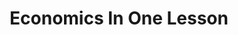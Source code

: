 ---
layout: page-books
title: Economics In One Lesson
subtitle: 
essential: true
categories: ['economics']
authors: ['Henry Hazlitt']
authors_twitter: 
excerpt: Henry Hazlitt wrote this book following his stint at the New York Times as an editorialist. His hope was to reduce the whole teaching of economics to a few principles and explain them in ways that people would never forget.
resource_url: https://mises.org/library/economics-one-lesson
amazon_url: https://www.amazon.com/dp/0517548232
wikipedia_url: 
free_url: http://www.hacer.org/pdf/Hazlitt00.pdf
---
